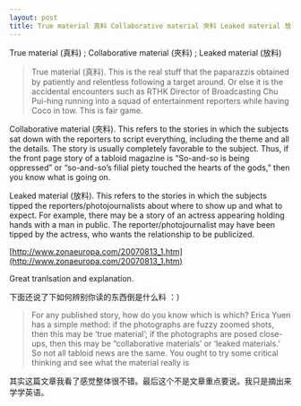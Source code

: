 ```yaml
---
layout: post
title: True material 真料 Collaborative material 夾料 Leaked material 放料
---
```


True material (真料) ; Collaborative material (夾料) ; Leaked material (放料)

>True material (真料).  This is the real stuff that the paparazzis obtained by patiently and relentless following a target around.  Or else it is the accidental encounters such as RTHK Director of Broadcasting Chu Pui-hing running into a squad of entertainment reporters while having Coco in tow.  This is fair game.

  

  

Collaborative material (夾料).  This refers to the stories in which the subjects sat down with the reporters to script everything, including the theme and all the details.  The story is usually completely favorable to the subject.  Thus, if the front page story of a tabloid magazine is “So-and-so is being oppressed” or “so-and-so’s filial piety touched the hearts of the gods,” then you know what is going on.

  

  

Leaked material (放料).  This refers to the stories in which the subjects tipped the reporters/photojournalists about where to show up and what to expect.  For example, there may be a story of an actress appearing holding hands with a man in public.  The reporter/photojournalist may have been tipped by the actress, who wants the relationship to be publicized.

  

  

[http://www.zonaeuropa.com/20070813_1.htm](http://www.zonaeuropa.com/20070813_1.htm)

Great tranlsation and explanation.

下面还说了下如何辨别你读的东西倒是什么料 ：）

>For any published story, how do you know which is which?  Erica Yuen has a simple method: if the photographs are fuzzy zoomed shots, then this may be ‘true material’; if the photographs are posed close-ups, then this may be “collaborative materials’ or ‘leaked materials.’  So not all tabloid news are the same.  You ought to try some critical thinking and see what the material really is

其实这篇文章我看了感觉整体很不错。最后这个不是文章重点要说。我只是摘出来学学英语。
